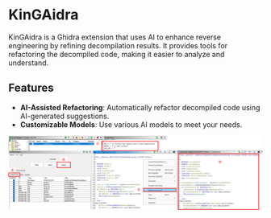 # KinGAidra
KinGAidra is a Ghidra extension that uses AI to enhance reverse engineering by refining decompilation results. It provides tools for refactoring the decompiled code, making it easier to analyze and understand.

## Features

- **AI-Assisted Refactoring**: Automatically refactor decompiled code using AI-generated suggestions.
- **Customizable Models**: Use various AI models to meet your needs.

![](./image.png)
